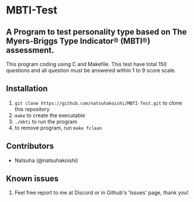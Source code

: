 # MBTI-Test

## A Program to test personality type based on The Myers-Briggs Type Indicator® (MBTI®) assessment.

This program coding using C and Makefile.
This test have total 150 questions and all question must be answered within 1 to 9 score scale.

## Installation

1. ```git clone https://github.com/natsuhakoishi/MBTI-Test.git``` to clone this repository
2. ```make``` to create the executable
3. ```./mbti``` to run the program
4. to remove program, run ```make fclean```

## Contributors

- Natsuha (@natsuhakoishi)

## Known issues

1.	Feel free report to me at Discord or in Github's 'Issues' page, thank you!
